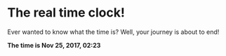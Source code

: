 # The real time clock!

Ever wanted to know what the time is? Well, your journey is about to end!

**The time is Nov 25, 2017, 02:23**